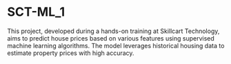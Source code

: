 # SCT-ML_1
This project, developed during a hands-on training at Skillcart Technology, aims to predict house prices based on various features using supervised machine learning algorithms. The model leverages historical housing data to estimate property prices with high accuracy.
